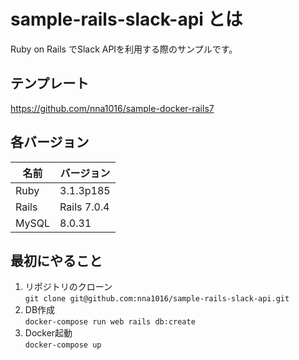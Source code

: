 # sample-rails-slack-api とは

Ruby on Rails でSlack APIを利用する際のサンプルです。

## テンプレート
https://github.com/nna1016/sample-docker-rails7

## 各バージョン
| 名前 | バージョン |
| ---- | ---- |
| Ruby  | 3.1.3p185 |
| Rails | Rails 7.0.4 |
| MySQL | 8.0.31 | 

## 最初にやること

1. リポジトリのクローン   
`git clone git@github.com:nna1016/sample-rails-slack-api.git`
2. DB作成   
`docker-compose run web rails db:create`
3. Docker起動   
`docker-compose up`
